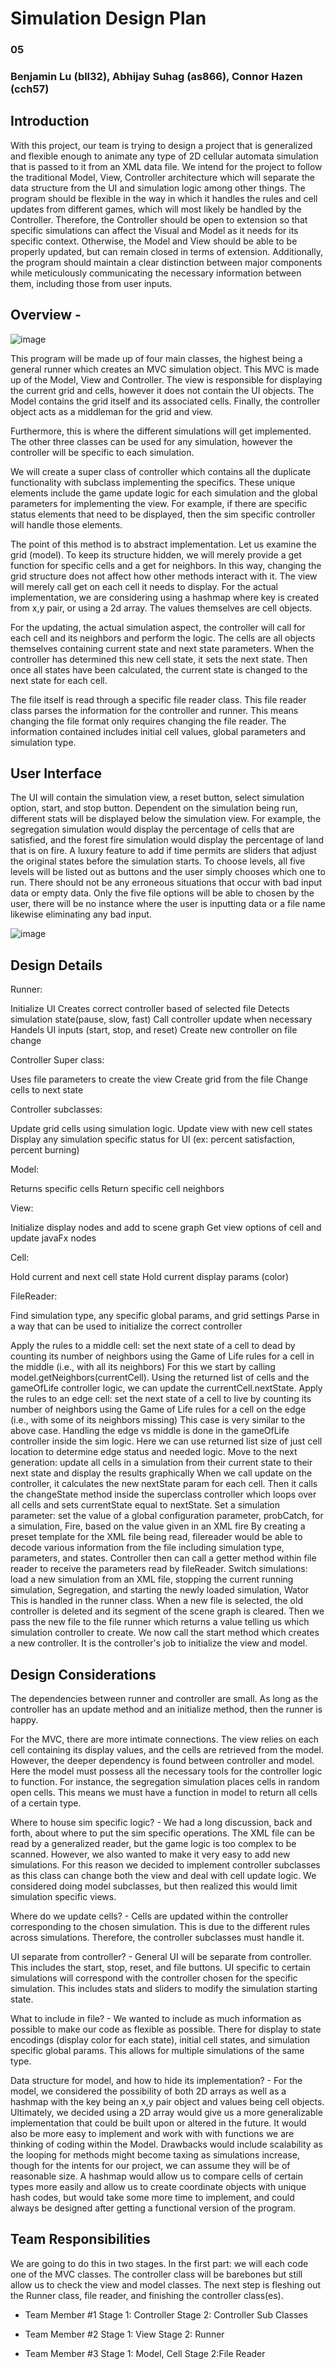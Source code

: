 # Simulation Design Plan
### 05
### Benjamin Lu (bll32), Abhijay Suhag (as866), Connor Hazen (cch57)

## Introduction 

With this project, our team is trying to design a project that is generalized and flexible enough to animate any type of 2D cellular automata simulation that is passed to it from an XML data file. We intend for the project to follow the traditional Model, View, Controller architecture which will separate the data structure from the UI and simulation logic among other things. The program should be flexible in the way in which it handles the rules and cell updates from different games, which will most likely be handled by the Controller. Therefore, the Controller should be open to extension so that specific simulations can affect the Visual and Model as it needs for its specific context. Otherwise, the Model and View should be able to be properly updated, but can remain closed in terms of extension. Additionally, the program should maintain a clear distinction between major components while meticulously communicating the necessary information between them, including those from user inputs. 

## Overview -
![image](/doc/DESIGN_PICTURE.png " ")

This program will be made up of four main classes, the highest being a general runner which creates an MVC simulation object. This MVC is made up of the Model, View and Controller. The view is responsible for displaying the current grid and cells, however it does not contain the UI objects. The Model contains the grid itself and its associated cells. Finally, the controller object acts as a middleman for the grid and view. 

Furthermore, this is where the different simulations will get implemented. The other three classes can be used for any simulation, however the controller will be specific to each simulation. 

We will create a super class of controller which contains all the duplicate functionality with subclass implementing the specifics. These unique elements include the game update logic for each simulation and the global parameters for implementing the view. For example, if there are specific status elements that need to be displayed, then the sim specific controller will handle those elements.

The point of this method is to abstract implementation. Let us examine the grid (model). To keep its structure hidden, we will merely provide a get function for specific cells and a get for neighbors. In this way, changing the grid structure does not affect how other methods interact with it. The view will merely call get on each cell it needs to display. For the actual implementation, we are considering using a hashmap where key is created from x,y pair, or using a 2d array. The values themselves are cell objects. 

For the updating, the actual simulation aspect, the controller will call for each cell and its neighbors and perform the logic. The cells are all objects themselves containing current state and next state parameters. When the controller has determined this new cell state, it sets the next state. Then once all states have been calculated, the current state is changed to the next state for each cell. 

The file itself is read through a specific file reader class. This file reader class parses the information for the controller and runner. This means changing the file format only requires changing the file reader.  The information contained includes initial cell values, global parameters and simulation type. 


## User Interface

The UI will contain the simulation view, a reset button, select simulation option, start, and stop button. Dependent on the simulation being run, different stats will be displayed below the simulation view. For example, the segregation simulation would display the percentage of cells that are satisfied, and the forest fire simulation would display the percentage of land that is on fire. A luxury feature to add if time permits are sliders that adjust the original states before the simulation starts. To choose levels, all five levels will be listed out as buttons and the user simply chooses which one to run. There should not be any erroneous situations that occur with bad input data or empty data. Only the five file options will be able to chosen by the user, there will be no instance where the user is inputting data or a file name likewise eliminating any bad input. 

![image](/doc/UI_example.png " ")

## Design Details 

Runner:

Initialize UI
Creates correct controller based of selected file
Detects simulation state(pause, slow, fast)
Call controller update when necessary 
Handels UI inputs (start, stop, and reset)
Create new controller on file change

Controller Super class:

Uses file parameters to create the view
Create grid from the file
Change cells to next state

Controller subclasses:

Update grid cells using simulation logic.
Update view with new cell states
Display any simulation specific status for UI (ex: percent satisfaction, percent burning)

Model:

Returns specific cells
Return specific cell neighbors

View: 

Initialize display nodes and add to scene graph
Get view options of cell and update javaFx nodes

Cell:

Hold current and next cell state
Hold current display params (color)

FileReader:


Find simulation type, any specific global params, and grid settings
Parse in a way that can be used to initialize the correct controller

Apply the rules to a middle cell: set the next state of a cell to dead by counting its number of neighbors using the Game of Life rules for a cell in the middle (i.e., with all its neighbors)
For this we start by calling model.getNeighbors(currentCell). Using the returned list of cells and the gameOfLife controller logic, we can update the currentCell.nextState. 
Apply the rules to an edge cell: set the next state of a cell to live by counting its number of neighbors using the Game of Life rules for a cell on the edge (i.e., with some of its neighbors missing)
This case is very similar to the above case. Handling the edge vs middle is done in the gameOfLife controller inside the sim logic. Here we can use returned list size of just cell location to determine edge status and needed logic. 
Move to the next generation: update all cells in a simulation from their current state to their next state and display the results graphically
When we call update on the controller, it calculates the new nextState param for each cell. Then it calls the changeState method inside the superclass controller which loops over all cells and sets currentState equal to nextState. 
Set a simulation parameter: set the value of a global configuration parameter, probCatch, for a simulation, Fire, based on the value given in an XML fire
By creating a preset template for the XML file being read, filereader would be able to decode various information from the file including simulation type, parameters, and states. Controller then can call a getter method within file reader to receive the parameters read by fileReader.
Switch simulations: load a new simulation from an XML file, stopping the current running simulation, Segregation, and starting the newly loaded simulation, Wator
This is handled in the runner class. When a new file is selected, the old controller is deleted and its segment of the scene graph is cleared. Then we pass the new file to the file runner which returns a value telling us which simulation controller to create. We now call the start method which creates a new controller. It is the controller's job to initialize the view and model. 

## Design Considerations 

The dependencies between runner and controller are small. As long as the controller has an update method and an initialize method, then the runner is happy. 

For the MVC, there are more intimate connections. The view relies on each cell containing its display values, and the cells are retrieved from the model. However, the deeper dependency is found between controller and model. Here the model must possess all the necessary tools for the controller logic to function. For instance, the segregation simulation places cells in random open cells. This means we must have a function in model to return all cells of a certain type. 

Where to house sim specific logic? - We had a long discussion, back and forth, about where to put the sim specific operations. The XML file can be read by a generalized reader, but the game logic is too complex to be scanned. However, we also wanted to make it very easy to add new simulations. For this reason we decided to implement controller subclasses as this class can change both the view and deal with cell update logic. We considered doing model subclasses, but then realized this would limit simulation specific views.  

Where do we update cells? - Cells are updated within the controller corresponding to the chosen simulation. This is due to the different rules across simulations. Therefore, the controller subclasses must handle it. 

UI separate from controller? - General UI will be separate from controller. This includes the start, stop, reset, and file buttons. UI specific to certain simulations will correspond with the controller chosen for the specific simulation. This includes stats and sliders to modify the simulation starting state. 

What to include in file? - We wanted to include as much information as possible to make our code as flexible as possible. There for display to state encodings (display color for each state), initial cell states, and simulation specific global params. This allows for multiple simulations of the same type. 

Data structure for model, and how to hide its implementation? - For the model, we considered the possibility of both 2D arrays as well as a hashmap with the key being an x,y pair object and values being cell objects. Ultimately, we decided using a 2D array would give us a more generalizable implementation that could be built upon or altered in the future. It would also be more easy to implement and work with with functions we are thinking of coding within the Model. Drawbacks would include scalability as the looping for methods might become taxing as simulations increase, though for the intents for our project, we can assume they will be of reasonable size. A hashmap would allow us to compare cells of certain types more easily and allow us to create coordinate objects with unique hash codes, but would take some more time to implement, and could always be designed after getting a functional version of the program.

## Team Responsibilities

We are going to do this in two stages. In the first part: we will each code one of the MVC classes. The controller class will be barebones but still allow us to check the view and model classes. The next step is fleshing out the Runner class, file reader, and finishing the controller class(es). 

* Team Member #1
	Stage 1: Controller
	Stage 2: Controller Sub Classes

* Team Member #2
	Stage 1: View
	Stage 2: Runner

* Team Member #3
Stage 1: Model, Cell
	Stage 2:File Reader

